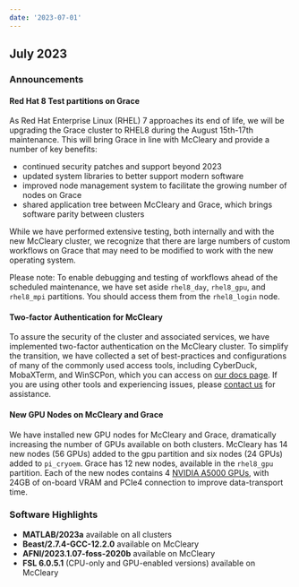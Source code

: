 ```yaml
---
date: '2023-07-01'
---
```


## July 2023

### Announcements

#### Red Hat 8 Test partitions on Grace

As Red Hat Enterprise Linux (RHEL) 7 approaches its end of life, we will be upgrading the Grace cluster to RHEL8 during the August 15th-17th maintenance. This will bring Grace in line with McCleary and provide a number of key benefits:

* continued security patches and support beyond 2023
* updated system libraries to better support modern software
* improved node management system to facilitate the growing number of nodes on Grace
* shared application tree between McCleary and Grace, which brings software parity between clusters

While we have performed extensive testing, both internally and with the new McCleary cluster, we recognize that there are large numbers of custom workflows on Grace that may need to be modified to work with the new operating system.

Please note:  To enable debugging and testing of workflows ahead of the scheduled maintenance, we have set aside `rhel8_day`, `rhel8_gpu`, and `rhel8_mpi` partitions. You should access them from the `rhel8_login` node.

#### Two-factor Authentication for McCleary

To assure the security of the cluster and associated services, we have implemented two-factor authentication on the McCleary cluster. To simplify the transition, we have collected a set of best-practices and configurations of many of the commonly used access tools, including CyberDuck, MobaXTerm, and WinSCPon, which you can access on [our docs page](/clusters-at-yale/access/mfa/). If you are using other tools and experiencing issues, please [contact us](/) for assistance.  

#### New GPU Nodes on McCleary and Grace

We have installed new GPU nodes for McCleary and Grace, dramatically increasing the number of GPUs available on both clusters. McCleary has 14 new nodes (56 GPUs) added to the gpu partition and six nodes (24 GPUs) added to `pi_cryoem`.  Grace has 12 new nodes, available in the `rhel8_gpu` partition. Each of the new nodes contains 4 [NVIDIA A5000 GPUs](https://www.nvidia.com/en-us/design-visualization/rtx-a5000/), with 24GB of on-board VRAM and PCIe4 connection to improve data-transport time.

### Software Highlights

* **MATLAB/2023a** available on all clusters
* **Beast/2.7.4-GCC-12.2.0** available on McCleary
* **AFNI/2023.1.07-foss-2020b** available on McCleary
* **FSL 6.0.5.1** (CPU-only and GPU-enabled versions) available on McCleary
